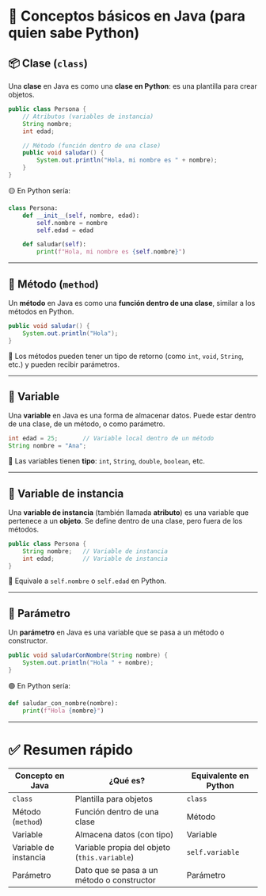 # 🧠 Conceptos básicos en Java (para quien sabe Python)

## 📦 Clase (`class`)

Una **clase** en Java es como una **clase en Python**: es una plantilla para crear objetos.

```java
public class Persona {
    // Atributos (variables de instancia)
    String nombre;
    int edad;

    // Método (función dentro de una clase)
    public void saludar() {
        System.out.println("Hola, mi nombre es " + nombre);
    }
}
```

🟡 En Python sería:

```python
class Persona:
    def __init__(self, nombre, edad):
        self.nombre = nombre
        self.edad = edad

    def saludar(self):
        print(f"Hola, mi nombre es {self.nombre}")
```

---

## 🔁 Método (`method`)

Un **método** en Java es como una **función dentro de una clase**, similar a los métodos en Python.

```java
public void saludar() {
    System.out.println("Hola");
}
```

📌 Los métodos pueden tener un tipo de retorno (como `int`, `void`, `String`, etc.) y pueden recibir parámetros.

---

## 🧮 Variable

Una **variable** en Java es una forma de almacenar datos. Puede estar dentro de una clase, de un método, o como parámetro.

```java
int edad = 25;       // Variable local dentro de un método
String nombre = "Ana";
```

🔵 Las variables tienen **tipo**: `int`, `String`, `double`, `boolean`, etc.

---

## 🔐 Variable de instancia

Una **variable de instancia** (también llamada **atributo**) es una variable que pertenece a un **objeto**. Se define dentro de una clase, pero fuera de los métodos.

```java
public class Persona {
    String nombre;   // Variable de instancia
    int edad;        // Variable de instancia
}
```

📌 Equivale a `self.nombre` o `self.edad` en Python.

---

## 🎯 Parámetro

Un **parámetro** en Java es una variable que se pasa a un método o constructor.

```java
public void saludarConNombre(String nombre) {
    System.out.println("Hola " + nombre);
}
```

🟢 En Python sería:

```python
def saludar_con_nombre(nombre):
    print(f"Hola {nombre}")
```

---

# ✅ Resumen rápido

| Concepto en Java         | ¿Qué es?                                              | Equivalente en Python |
|--------------------------|-------------------------------------------------------|------------------------|
| `class`                  | Plantilla para objetos                                | `class`               |
| Método (`method`)        | Función dentro de una clase                           | Método                |
| Variable                 | Almacena datos (con tipo)                             | Variable              |
| Variable de instancia    | Variable propia del objeto (`this.variable`)          | `self.variable`       |
| Parámetro                | Dato que se pasa a un método o constructor            | Parámetro             |
